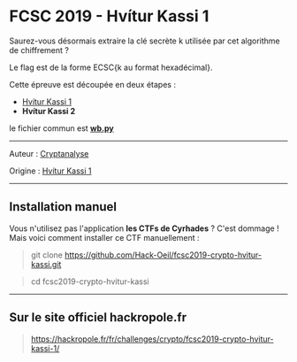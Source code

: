 # FCSC 2019 - Hvítur Kassi 1

Saurez-vous désormais extraire la clé secrète k utilisée par cet algorithme de chiffrement ?

Le flag est de la forme ECSC{k au format hexadécimal}.

Cette épreuve est découpée en deux étapes :

- [Hvítur Kassi 1](README_1_2.md)
- **Hvítur Kassi 2**



le fichier commun est **[wb.py](wb.py)**


-----------

Auteur : [Cryptanalyse](https://twitter.com/Cryptanalyse)

Origine : [Hvítur Kassi 1](https://hackropole.fr/fr/challenges/crypto/fcsc2019-crypto-hvitur-kassi-1/)



-----------

## Installation manuel
Vous n'utilisez pas l'application **les CTFs de Cyrhades** ? C'est dommage !
Mais voici comment installer ce CTF manuellement :

> git clone https://github.com/Hack-Oeil/fcsc2019-crypto-hvitur-kassi.git

> cd fcsc2019-crypto-hvitur-kassi


-----------

## Sur le site officiel hackropole.fr
> https://hackropole.fr/fr/challenges/crypto/fcsc2019-crypto-hvitur-kassi-1/
